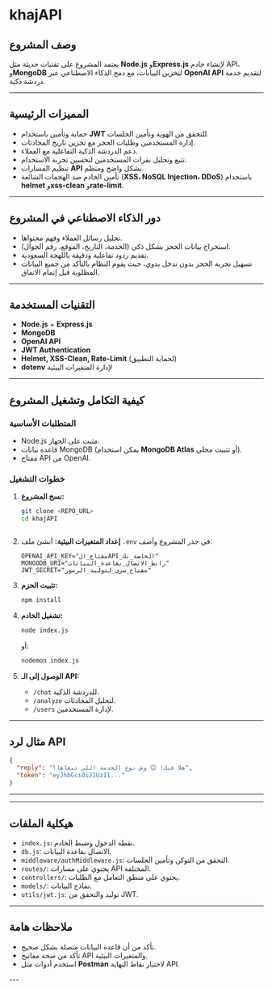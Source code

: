# khajAPI

## وصف المشروع 
يعتمد المشروع على تقنيات حديثة مثل **Node.js** و**Express.js** لإنشاء خادم API، و**MongoDB** لتخزين البيانات، مع دمج الذكاء الاصطناعي عبر **OpenAI API** لتقديم خدمة دردشة ذكية.

---

## المميزات الرئيسية
- حماية وتأمين باستخدام **JWT** للتحقق من الهوية وتأمين الجلسات.
- إدارة المستخدمين وطلبات الحجز مع تخزين تاريخ المحادثات.
- دعم الدردشة الذكية التفاعلية مع العملاء.
- تتبع وتحليل نقرات المستخدمين لتحسين تجربة الاستخدام.
- تنظيم المسارات **API** بشكل واضح ومنظم.
- تأمين الخادم ضد الهجمات الشائعة (**XSS، NoSQL Injection، DDoS**) باستخدام **helmet** و**xss-clean** و**rate-limit**.

---
## دور الذكاء الاصطناعي في المشروع
- تحليل رسائل العملاء وفهم محتواها.
- استخراج بيانات الحجز بشكل ذكي (الخدمة، التاريخ، الموقع، رقم الجوال).
- تقديم ردود تفاعلية ودقيقة باللهجة السعودية.
- تسهيل تجربة الحجز بدون تدخل يدوي، حيث يقوم النظام بالتأكد من جميع البيانات المطلوبة قبل إتمام الاتفاق.

---

## التقنيات المستخدمة
- **Node.js** + **Express.js**
- **MongoDB**
- **OpenAI API**
- **JWT Authentication**
- **Helmet, XSS-Clean, Rate-Limit** (لحماية التطبيق)
- **dotenv** لإدارة المتغيرات البيئية

---

## كيفية التكامل وتشغيل المشروع

### المتطلبات الأساسية
- Node.js مثبت على الجهاز.
- قاعدة بيانات MongoDB (يمكن استخدام **MongoDB Atlas** أو تثبيت محلي).
- مفتاح API من OpenAI.

### خطوات التشغيل
1. **نسخ المشروع:**
   ```bash
   git clone <REPO_URL>
   cd khajAPI
```
````

2. **إعداد المتغيرات البيئية:**
   أنشئ ملف `.env` في جذر المشروع وأضف:

   ```env
   OPENAI_API_KEY="مفتاح_الAPI_الخاصة_بك"
   MONGODB_URI="رابط_الاتصال_بقاعدة_البيانات"
   JWT_SECRET="مفتاح_سري_لتوليد_الرموز"
   ```

3. **تثبيت الحزم:**

   ```bash
   npm install
   ```

4. **تشغيل الخادم:**

   ```bash
   node index.js
   ```

   أو:

   ```bash
   nodemon index.js
   ```

5. **الوصول إلى الـ API:**

   * `/chat` للدردشة الذكية.
   * `/analyze` لتحليل المحادثات.
   * `/users` لإدارة المستخدمين.

---

## مثال لرد API

```json
{
  "reply": "هلا فيك! 😊 وش نوع الخدمة اللي تبغاها؟",
  "token": "eyJhbGciOiJIUzI1..."
}
```

---


---

## هيكلية الملفات

* `index.js`: نقطة الدخول وضبط الخادم.
* `db.js`: الاتصال بقاعدة البيانات.
* `middleware/authMiddleware.js`: التحقق من التوكن وتأمين الجلسات.
* `routes/`: يحتوي على مسارات API المختلفة.
* `controllers/`: يحتوي على منطق التعامل مع الطلبات.
* `models/`: نماذج البيانات.
* `utils/jwt.js`: توليد والتحقق من JWT.

---

## ملاحظات هامة

* تأكد من أن قاعدة البيانات متصلة بشكل صحيح.
* تأكد من صحة مفاتيح API والمتغيرات البيئية.
* استخدم أدوات مثل **Postman** لاختبار نقاط النهاية API.

--- 
 

